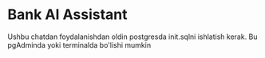# Bank AI Assistant
Ushbu chatdan foydalanishdan oldin postgresda init.sqlni ishlatish kerak. Bu pgAdminda yoki terminalda bo'lishi mumkin